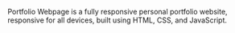  Portfolio Webpage is a fully responsive personal portfolio website, responsive for all devices, built using HTML, CSS, and JavaScript.
